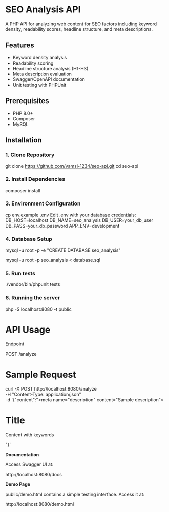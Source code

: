 # SEO Analysis API

A PHP API for analyzing web content for SEO factors including keyword density, readability scores, headline structure, and meta descriptions.

## Features
- Keyword density analysis
- Readability scoring
- Headline structure analysis (H1-H3)
- Meta description evaluation
- Swagger/OpenAPI documentation
- Unit testing with PHPUnit

## Prerequisites
- PHP 8.0+
- Composer
- MySQL

## Installation

### 1. Clone Repository
git clone https://github.com/vamsi-1234/seo-api.git
cd seo-api

### 2. Install Dependencies
composer install

### 3. Environment Configuration
cp env.example .env
Edit .env with your database credentials:
DB_HOST=localhost
DB_NAME=seo_analysis
DB_USER=your_db_user
DB_PASS=your_db_password
APP_ENV=development

### 4. Database Setup
mysql -u root -p -e "CREATE DATABASE seo_analysis"

mysql -u root -p seo_analysis < database.sql

### 5. Run tests
./vendor/bin/phpunit tests

### 6. Running the server
php -S localhost:8080 -t public

# API Usage

Endpoint

POST /analyze

# Sample Request

curl -X POST http://localhost:8080/analyze \
  -H "Content-Type: application/json" \
  -d 
  '{"content":"<html><head><meta name=\"description\" 
  content=\"Sample description\"></head><body><h1>Title</h1><p>Content with keywords</p></body></html>"}'
  
**Documentation**

Access Swagger UI at:

http://localhost:8080/docs

**Demo Page**

public/demo.html contains a simple testing interface. Access it at:

http://localhost:8080/demo.html

